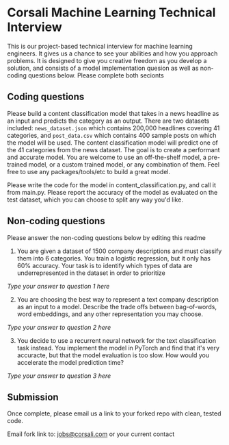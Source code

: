 # Corsali Machine Learning Technical Interview

This is our project-based technical interview for machine learning engineers. It gives us a chance to see your abilities and how you approach problems. It is designed to give you creative freedom as you develop a solution, and consists of a model implementation quesion as well as non-coding questions below. Please complete both secionts

## Coding questions

Please build a content classification model that takes in a news headline as an input and predicts the category as an output. There are two datasets included: `news_dataset.json` which contains 200,000 headlines covering 41 categories, and `post_data.csv` which contains 400 sample posts on which the model will be used. The content classification model will predict one of the 41 categories from the news dataset. The goal is to create a performant and accurate model. You are welcome to use an off-the-shelf model, a pre-trained model, or a custom trained model, or any combination of them. Feel free to use any packages/tools/etc to build a great model.

Please write the code for the model in content_classification.py, and call it from main.py. Please report the accuracy of the model as evaluated on the test dataset, which you can choose to split any way you'd like.

## Non-coding questions

Please answer the non-coding questions below by editing this readme

1. You are given a dataset of 1500 company descriptions and must classify them into 6 categories. You train a logistic regression, but it only has 60% accuracy. Your task is to identify which types of data are underrepresented in the dataset in order to prioritize

_Type your answer to question 1 here_

2. You are choosing the best way to represent a text company description as an input to a model. Describe the trade offs between bag-of-words, word embeddings, and any other representation you may choose.

_Type your answer to question 2 here_

3. You decide to use a recurrent neural network for the text classification task instead. You implement the model in PyTorch and find that it's very accuracte, but that the model evaluation is too slow. How would you accelerate the model prediction time?

_Type your answer to question 3 here_

## Submission

Once complete, please email us a link to your forked repo with clean, tested code.

Email fork link to: jobs@corsali.com or your current contact
